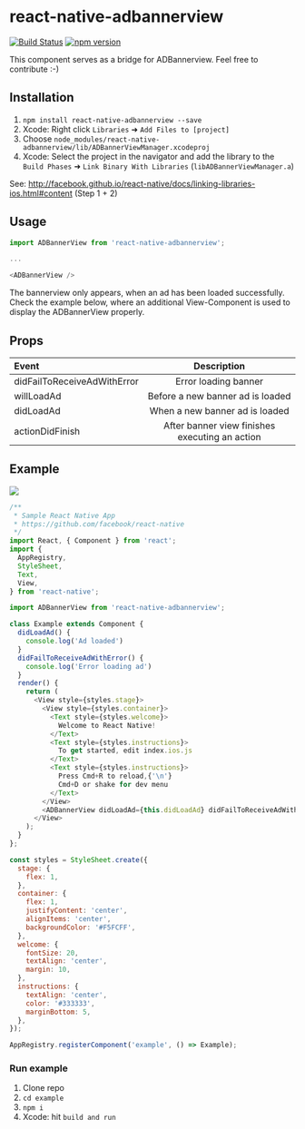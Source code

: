 # react-native-adbannerview
[![Build Status](https://travis-ci.org/Purii/react-native-adbannerview.svg?branch=master)](https://travis-ci.org/Purii/react-native-adbannerview)
[![npm version](http://img.shields.io/npm/v/react-native-adbannerview.svg?style=flat)](https://www.npmjs.com/package/react-native-adbannerview)

This component serves as a bridge for ADBannerview.
Feel free to contribute :-)

## Installation
1. `npm install react-native-adbannerview --save`
1. Xcode: Right click `Libraries` ➜ `Add Files to [project]`
1. Choose `node_modules/react-native-adbannerview/lib/ADBannerViewManager.xcodeproj`
1. Xcode: Select the project in the navigator and add the library to the `Build Phases` ➜ `Link Binary With Libraries` (`libADBannerViewManager.a`)

See: http://facebook.github.io/react-native/docs/linking-libraries-ios.html#content (Step 1 + 2)

## Usage
```javascript
import ADBannerView from 'react-native-adbannerview';

...

<ADBannerView />
```
The bannerview only appears, when an ad has been loaded successfully.
Check the example below, where an additional View-Component is used to display the ADBannerView properly.

## Props
| Event  | Description |
| :------------ | :---------------:|
| didFailToReceiveAdWithError | Error loading banner |
| willLoadAd | Before a new banner ad is loaded |
| didLoadAd | When a new banner ad is loaded |
| actionDidFinish | After banner view finishes executing an action |

## Example
![](https://raw.githubusercontent.com/Purii/react-native-adbannerview/master/screenshot.png)
```javascript
/**
 * Sample React Native App
 * https://github.com/facebook/react-native
 */
import React, { Component } from 'react';
import {
  AppRegistry,
  StyleSheet,
  Text,
  View,
} from 'react-native';

import ADBannerView from 'react-native-adbannerview';

class Example extends Component {
  didLoadAd() {
    console.log('Ad loaded')
  }
  didFailToReceiveAdWithError() {
    console.log('Error loading ad')
  }
  render() {
    return (
      <View style={styles.stage}>
        <View style={styles.container}>
          <Text style={styles.welcome}>
            Welcome to React Native!
          </Text>
          <Text style={styles.instructions}>
            To get started, edit index.ios.js
          </Text>
          <Text style={styles.instructions}>
            Press Cmd+R to reload,{'\n'}
            Cmd+D or shake for dev menu
          </Text>
        </View>
        <ADBannerView didLoadAd={this.didLoadAd} didFailToReceiveAdWithError={this.didFailToReceiveAdWithError} willLoadAd={() => {}} />
      </View>
    );
  }
};

const styles = StyleSheet.create({
  stage: {
    flex: 1,
  },
  container: {
    flex: 1,
    justifyContent: 'center',
    alignItems: 'center',
    backgroundColor: '#F5FCFF',
  },
  welcome: {
    fontSize: 20,
    textAlign: 'center',
    margin: 10,
  },
  instructions: {
    textAlign: 'center',
    color: '#333333',
    marginBottom: 5,
  },
});

AppRegistry.registerComponent('example', () => Example);
```
### Run example
1. Clone repo
2. `cd example`
3. `npm i`
4. Xcode: hit `build and run`
